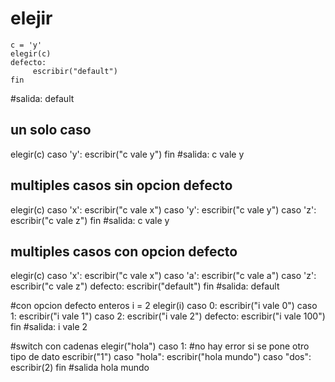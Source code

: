# elejir
```
c = 'y'
elegir(c)
defecto:
     escribir("default")
fin
```

#salida: default

## un solo caso
elegir(c)
caso 'y':
    escribir("c vale y")
fin
#salida: c vale y

## multiples casos sin opcion defecto
elegir(c)
caso 'x':
    escribir("c vale x")
caso 'y':
    escribir("c vale y")
caso 'z':
    escribir("c vale z")
fin
#salida: c vale y

## multiples casos con opcion defecto
elegir(c)
caso 'x':
    escribir("c vale x")
caso 'a':
    escribir("c vale a")
caso 'z':
    escribir("c vale z")
defecto:
    escribir("default")
fin
#salida: default

#con opcion defecto enteros
i = 2
elegir(i)
  caso 0:
      escribir("i vale 0")
  caso 1:
      escribir("i vale 1")
  caso 2:
      escribir("i vale 2")
  defecto:
      escribir("i vale 100")
fin
#salida: i vale 2

#switch con cadenas
elegir("hola")
  caso 1:   #no hay error si se pone otro tipo de dato
       escribir("1")
  caso "hola":
       escribir("hola mundo")
  caso "dos":
       escribir(2)
fin
#salida hola mundo